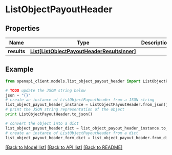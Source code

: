 # ListObjectPayoutHeader


## Properties
Name | Type | Description | Notes
------------ | ------------- | ------------- | -------------
**results** | [**List[ListObjectPayoutHeaderResultsInner]**](ListObjectPayoutHeaderResultsInner.md) |  | 

## Example

```python
from openapi_client.models.list_object_payout_header import ListObjectPayoutHeader

# TODO update the JSON string below
json = "{}"
# create an instance of ListObjectPayoutHeader from a JSON string
list_object_payout_header_instance = ListObjectPayoutHeader.from_json(json)
# print the JSON string representation of the object
print ListObjectPayoutHeader.to_json()

# convert the object into a dict
list_object_payout_header_dict = list_object_payout_header_instance.to_dict()
# create an instance of ListObjectPayoutHeader from a dict
list_object_payout_header_form_dict = list_object_payout_header.from_dict(list_object_payout_header_dict)
```
[[Back to Model list]](../README.md#documentation-for-models) [[Back to API list]](../README.md#documentation-for-api-endpoints) [[Back to README]](../README.md)



